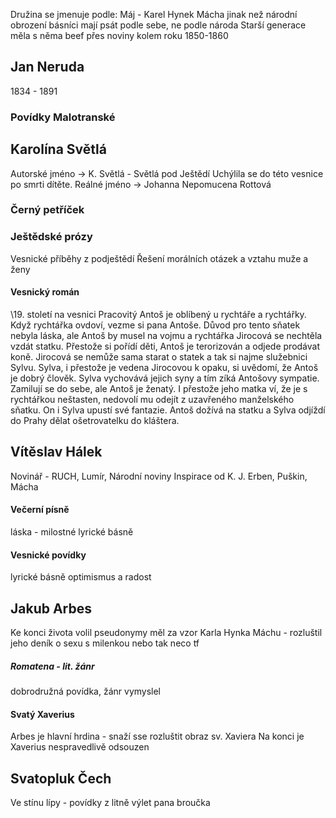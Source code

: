 Družina se jmenuje podle: Máj - Karel Hynek Mácha
jinak než národní obrození
básníci mají psát podle sebe, ne podle národa
Starší generace měla s něma beef přes noviny
kolem roku 1850-1860
## Jan Neruda
1834 - 1891
### Povídky Malotranské

## Karolína Světlá
Autorské jméno -> K. Světlá - Světlá pod Ještědí
Uchýlila se do této vesnice po smrti dítěte. 
Reálné jméno -> Johanna Nepomucena Rottová

### Černý petříček

### Ještědské prózy
Vesnické příběhy z podještědí
Řešení morálních otázek a vztahu muže a ženy

#### Vesnický román
\19. století na vesnici
Pracovitý Antoš je oblíbený u rychtáře a rychtářky. Když rychtářka ovdoví, vezme si pana Antoše. Důvod pro tento sňatek nebyla láska, ale Antoš by musel na vojmu a rychtářka Jirocová se nechtěla vzdát statku. Přestože si pořídí děti, Antoš je terorizován a odjede prodávat koně. Jirocová se nemůže sama starat o statek a tak si najme služebnici Sylvu. Sylva, i přestože je vedena Jirocovou k opaku, si uvědomí, že Antoš je dobrý člověk. Sylva vychovává jejich syny a tím zíká Antošovy sympatie. Zamilují se do sebe, ale Antoš je ženatý. I přestože jeho matka ví, že je s rychtářkou neštasten, nedovolí mu odejít z uzavřeného manželského sňatku. On i Sylva upustí své fantazie. Antoš dožívá na statku a Sylva odjíždí do Prahy dělat ošetrovatelku do kláštera.

## Vítěslav Hálek
Novinář - RUCH, Lumír, Národní noviny
Inspirace od K. J. Erben, Puškin, Mácha
#### Večerní písně 
láska - milostné lyrické básně
#### Vesnické povídky
lyrické básně
optimismus a radost




## Jakub Arbes
Ke konci života volil pseudonymy
měl za vzor Karla Hynka Máchu - rozluštil jeho deník o sexu s milenkou nebo tak neco tf

##### Romatena - lit. žánr
dobrodružná povídka, žánr vymyslel

#### Svatý Xaverius
Arbes je hlavní hrdina - snaží sse rozluštit obraz sv. Xaviera
Na konci je Xaverius nespravedlivě odsouzen


## Svatopluk Čech
Ve stínu lípy - povídky z litně
výlet pana broučka